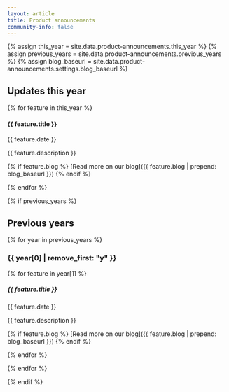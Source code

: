 ```yaml
---
layout: article
title: Product announcements
community-info: false
---
```


{% assign this_year = site.data.product-announcements.this_year %}
{% assign previous_years = site.data.product-announcements.previous_years %}
{% assign blog_baseurl = site.data.product-announcements.settings.blog_baseurl %}

## Updates this year

{% for feature in this_year %}

#### {{ feature.title }}

{{ feature.date }}

{{ feature.description }}

  {% if feature.blog %}
  [Read more on our blog]({{ feature.blog | prepend: blog_baseurl }})
  {% endif %}

{% endfor %}


{% if previous_years %}

## Previous years

{% for year in previous_years %}

### {{ year[0] | remove_first: "y" }}


  {% for feature in year[1] %}

##### {{ feature.title }}

{{ feature.date }}

{{ feature.description }}

  {% if feature.blog %}
  [Read more on our blog]({{ feature.blog | prepend: blog_baseurl }})
  {% endif %}


  {% endfor %}

{% endfor %}

{% endif %}